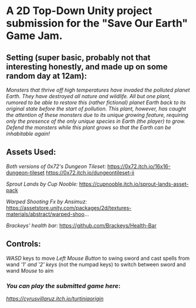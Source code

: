 # A 2D Top-Down Unity project submission for the "Save Our Earth" Game Jam.

## Setting (super basic, probably not that interesting honestly, and made up on some random day at 12am): 
_Monsters that thrive off high temperatures have invaded the polluted planet Earth. They have destroyed all nature and wildlife. All but one plant, rumored to be able to restore this (rather fictional) planet Earth back to its original state before the start of pollution. This plant, however, has caught the attention of these monsters due to its unique growing feature, requiring only the presence of the only unique species in Earth (the player) to grow.  Defend the monsters while this plant grows so that the Earth can be inhabitable again!_

## Assets Used:

_Both versions of 0x72's Dungeon Tileset:_
https://0x72.itch.io/16x16-dungeon-tileset
https://0x72.itch.io/dungeontileset-ii

_Sprout Lands by Cup Nooble:_
https://cupnooble.itch.io/sprout-lands-asset-pack

_Warped Shooting Fx by Ansimuz:_
https://assetstore.unity.com/packages/2d/textures-materials/abstract/warped-shoo...

_Brackeys' health bar:_
https://github.com/Brackeys/Health-Bar

## Controls:

_WASD_ keys to move
_Left Mouse Button_ to swing sword and cast spells from wand
_'1' and '2' keys_ (not the numpad keys) to switch between sword and wand
_Mouse_ to aim

### _You can play the submitted game here_:
_https://cyrusvillaruz.itch.io/turtiniaorigin_
